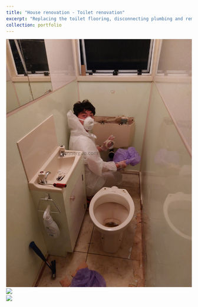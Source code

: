 ```yaml
---
title: "House renovation - Toilet renovation"
excerpt: "Replacing the toilet flooring, disconnecting plumbing and removing old toilet <br/><img src='/images/toilet1.jpg'>"
collection: portfolio
---
```

<img src='/images/toilet1.jpg'>
<br/>
<img src='/images/toilet2.jpg'>
<br/>
<img src='/images/toilet3.jpg'>


